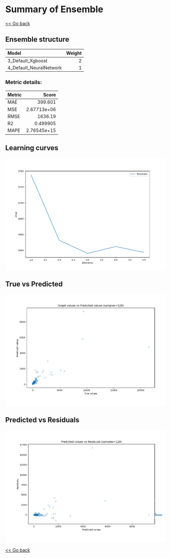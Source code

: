 # Summary of Ensemble

[<< Go back](../README.md)


## Ensemble structure
| Model                   |   Weight |
|:------------------------|---------:|
| 3_Default_Xgboost       |        2 |
| 4_Default_NeuralNetwork |        1 |

### Metric details:
| Metric   |          Score |
|:---------|---------------:|
| MAE      |  399.601       |
| MSE      |    2.67713e+06 |
| RMSE     | 1636.19        |
| R2       |    0.499905    |
| MAPE     |    2.76545e+15 |



## Learning curves
![Learning curves](learning_curves.png)
## True vs Predicted

![True vs Predicted](true_vs_predicted.png)


## Predicted vs Residuals

![Predicted vs Residuals](predicted_vs_residuals.png)



[<< Go back](../README.md)

